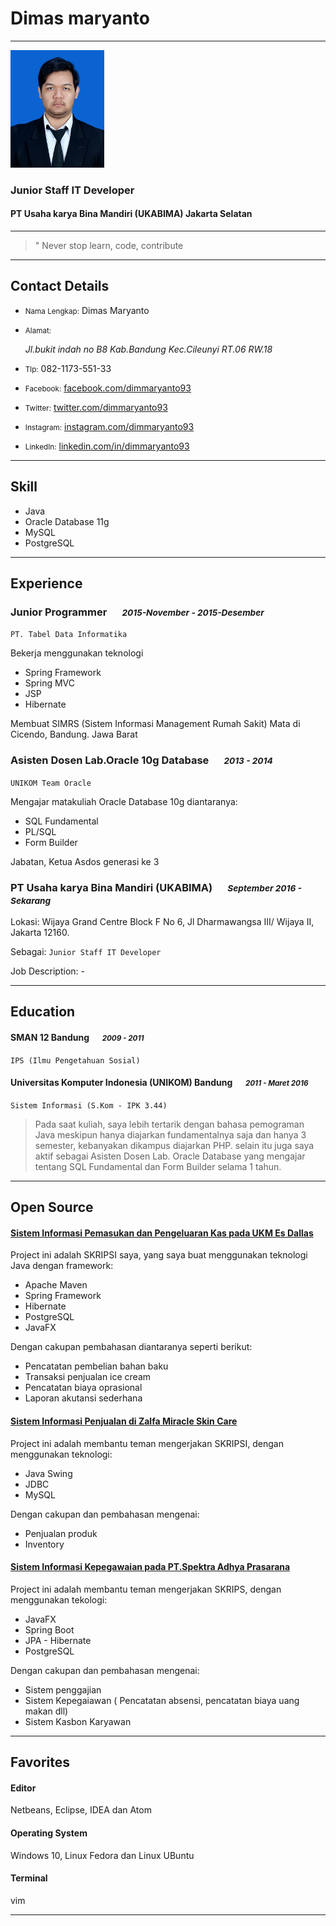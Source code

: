 

# Dimas maryanto

---

![profile](profile.jpg)

### Junior Staff IT Developer

#### PT Usaha karya Bina Mandiri (UKABIMA) Jakarta Selatan

---

> " Never stop learn, code, contribute

---

## Contact Details

* <small>Nama Lengkap:</small> Dimas Maryanto

* <small>Alamat:</small> <address>Jl.bukit indah no B8 Kab.Bandung Kec.Cileunyi RT.06 RW.18</address>

* <small>Tlp:</small> 082-1173-551-33

* <small>Facebook:</small> <a href="https://www.facebook.com/dimMaryanto93" target="_blank">facebook.com/dimmaryanto93</a>

* <small>Twitter:</small> <a href="https://twitter.com/dimMaryanto93" target="_blank">twitter.com/dimmaryanto93</a>

* <small>Instagram:</small> <a href="https://www.instagram.com/dimmaryanto93/" target="_blank">instagram.com/dimmaryanto93</a>

* <small>LinkedIn:</small> <a href="https://www.linkedin.com/in/dimmaryanto93" target="_blank">linkedin.com/in/dimmaryanto93</a>

---

## Skill

* Java
* Oracle Database 11g
* MySQL
* PostgreSQL

---

## Experience

### Junior Programmer &emsp; <small>*2015-November - 2015-Desember*</small>
`PT. Tabel Data Informatika`

Bekerja menggunakan teknologi

* Spring Framework
* Spring MVC
* JSP
* Hibernate

Membuat SIMRS (Sistem Informasi Management Rumah Sakit) Mata di Cicendo, Bandung. Jawa Barat

### Asisten Dosen Lab.Oracle 10g Database &emsp; <small>*2013 - 2014*</small>
`UNIKOM Team Oracle`

Mengajar matakuliah Oracle Database 10g diantaranya:

* SQL Fundamental
* PL/SQL
* Form Builder

Jabatan, Ketua Asdos generasi ke 3

### PT Usaha karya Bina Mandiri (UKABIMA) &emsp; <small>*September 2016 - Sekarang*</small>

Lokasi: Wijaya Grand Centre Block F No 6, Jl Dharmawangsa III/ Wijaya II, Jakarta 12160.

Sebagai: `Junior Staff IT Developer`

Job Description: -

---
## Education

#### SMAN 12 Bandung &emsp; <small>*2009 - 2011*</small>
```IPS (Ilmu Pengetahuan Sosial)```

#### Universitas Komputer Indonesia (UNIKOM) Bandung &emsp; <small>*2011 - Maret 2016*</small>

`Sistem Informasi (S.Kom - IPK 3.44)`

> Pada saat kuliah, saya lebih tertarik dengan bahasa pemograman Java meskipun hanya diajarkan fundamentalnya saja dan hanya 3 semester, kebanyakan dikampus diajarkan PHP. selain itu juga saya aktif sebagai Asisten Dosen Lab. Oracle Database yang mengajar tentang SQL Fundamental dan Form Builder selama 1 tahun.

---
## Open Source
#### [Sistem Informasi Pemasukan dan Pengeluaran Kas pada UKM Es Dallas](https://github.com/dimMaryanto93/dalas18-cash-management)

Project ini adalah SKRIPSI saya, yang saya buat menggunakan teknologi Java dengan framework:

* Apache Maven
* Spring Framework
* Hibernate
* PostgreSQL
* JavaFX

Dengan cakupan pembahasan diantaranya seperti berikut:

* Pencatatan pembelian bahan baku
* Transaksi penjualan ice cream
* Pencatatan biaya oprasional
* Laporan akutansi sederhana


#### [Sistem Informasi Penjualan di Zalfa Miracle Skin Care](https://github.com/dimMaryanto93/sipmi-zalfa-miracle-skin-care)

Project ini adalah membantu teman mengerjakan SKRIPSI, dengan menggunakan teknologi:

* Java Swing
* JDBC
* MySQL

Dengan cakupan dan pembahasan mengenai:

* Penjualan produk
* Inventory


#### [Sistem Informasi Kepegawaian pada PT.Spektra Adhya Prasarana](https://github.com/elkahanna/spektra-adhya-prasarana)

Project ini adalah membantu teman mengerjakan SKRIPS, dengan menggunakan tekologi:

* JavaFX
* Spring Boot
* JPA - Hibernate
* PostgreSQL

Dengan cakupan dan pembahasan mengenai:

* Sistem penggajian
* Sistem Kepegaiawan ( Pencatatan absensi, pencatatan biaya uang makan dll)
* Sistem Kasbon Karyawan

---

## Favorites

#### Editor
Netbeans, Eclipse, IDEA dan Atom

#### Operating System
Windows 10, Linux Fedora dan Linux UBuntu

#### Terminal
vim

---
[avatar]: profile.jpg
[homepage]: http://software.dimmaryanto93.com
[twitter]: https://twitter.com/dimmaryanto93
[twit]: http://cdn-careers.sstatic.net/careers/Img/icon-twitter.png?v=b1bd58ad2034
